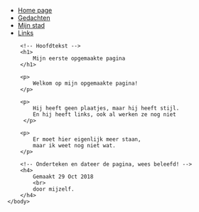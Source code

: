 <!DOCTYPE>
<html>
    <head>
        <title>
            Wameedh Test Becode
        </title>
    </head>
    <body>
        <!-- Navigatie-menu -->
        <ul class="navbar">
            <li>
                <a href="#">Home page</a>
            </li>
            <li>
                <a href="#">Gedachten</a>
            </li>
            <li>
                <a href="#">Mijn stad</a>
            </li>
            <li>
                <a href="#">Links</a>
            </li>
        </ul>
  
        <!-- Hoofdtekst -->
        <h1>
            Mijn eerste opgemaakte pagina
        </h1>
        
        <p>
            Welkom op mijn opgemaakte pagina!
        </p>
        
        <p>
            Hij heeft geen plaatjes, maar hij heeft stijl.
            En hij heeft links, ook al werken ze nog niet
         </p>
        
        <p>
            Er moet hier eigenlijk meer staan,
            maar ik weet nog niet wat.
        </p>
        
        <!-- Onderteken en dateer de pagina, wees beleefd! -->
        <h4>
            Gemaakt 29 Oct 2018
            <br>
            door mijzelf.
        </h4>
    </body>
</html>